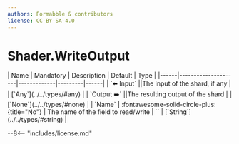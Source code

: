 ```yaml
---
authors: Formabble & contributors
license: CC-BY-SA-4.0
---
```



# Shader.WriteOutput

<div class="sh-parameters" markdown="1">
| Name | Mandatory | Description | Default | Type |
|------|---------------------|-------------|---------|------|
| `⬅️ Input` ||The input of the shard, if any | | [`Any`](../../types/#any) |
| `Output ➡️` ||The resulting output of the shard | | [`None`](../../types/#none) |
| `Name` | :fontawesome-solid-circle-plus:{title="No"}  | The name of the field to read/write | `` | [`String`](../../types/#string) |

</div>



--8<-- "includes/license.md"

